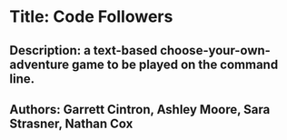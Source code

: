 # Title: Code Followers

## Description: a text-based choose-your-own-adventure game to be played on the command line.

## Authors: Garrett Cintron, Ashley Moore, Sara Strasner, Nathan Cox
